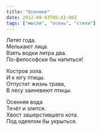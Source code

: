 ```yaml
---
title: "Осеннее"
date: 2012-09-03T06:41:00Z
tags: ["мысли", "осень", "стихи"]
---
```


Летят года.  
Мелькают лица.  
Взять водки литра два.  
По-философски бы напиться!

Костров зола.  
И к югу птицы.  
Отпустит жизнь трава,  
В лесу заиневеют птицы.

Осенняя вода  
Течёт и злится.  
Хвост зашерстившего кота.  
Под одеялом бы укрыться.  
